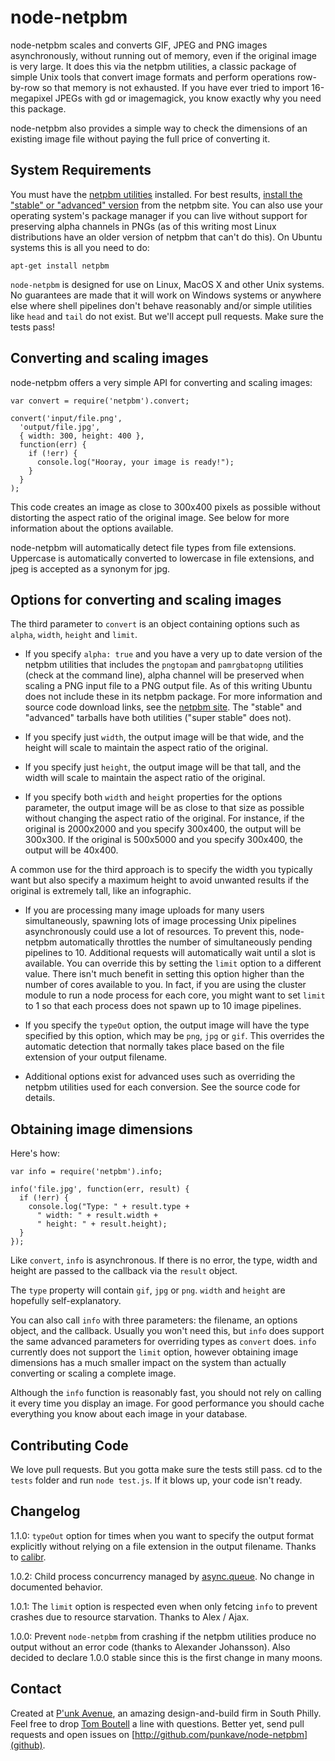 # node-netpbm

node-netpbm scales and converts GIF, JPEG and PNG images asynchronously, without running out of memory, even if the original image is very large. It does this via the netpbm utilities, a classic package of simple Unix tools that convert image formats and perform operations row-by-row so that memory is not exhausted. If you have ever tried to import 16-megapixel JPEGs with gd or imagemagick, you know exactly why you need this package.

node-netpbm also provides a simple way to check the dimensions of an existing image file without paying the full price of converting it.

## System Requirements

You must have the [netpbm utilities](http://netpbm.sourceforge.net) installed. For best results, [install the "stable" or "advanced" version](http://netpbm.sourceforge.net/getting_netpbm.php) from the netpbm site. You can also use your operating system's package manager if you can live without support for preserving alpha channels in PNGs (as of this writing most Linux distributions have an older version of netpbm that can't do this). On Ubuntu systems this is all you need to do:

    apt-get install netpbm

`node-netpbm` is designed for use on Linux, MacOS X and other Unix systems. No guarantees are made that it will work on Windows systems or anywhere else where shell pipelines don't behave reasonably and/or simple utilities like `head` and `tail` do not exist. But we'll accept pull requests. Make sure the tests pass!

## Converting and scaling images

node-netpbm offers a very simple API for converting and scaling images:

    var convert = require('netpbm').convert;

    convert('input/file.png', 
      'output/file.jpg', 
      { width: 300, height: 400 },
      function(err) {
        if (!err) {
          console.log("Hooray, your image is ready!");
        }
      }
    );

This code creates an image as close to 300x400 pixels as possible without distorting the aspect ratio of the original image. See below for more information about the options available.

node-netpbm will automatically detect file types from file extensions. Uppercase is automatically converted to lowercase in file extensions, and jpeg is accepted as a synonym for jpg.

## Options for converting and scaling images

The third parameter to `convert` is an object containing options such as `alpha`, `width`, `height` and `limit`. 

* If you specify `alpha: true` and you have a very up to date version of the netpbm utilities that includes the `pngtopam` and `pamrgbatopng` utilities (check at the command line), alpha channel will be preserved when scaling a PNG input file to a PNG output file. As of this writing Ubuntu does not include these in its netpbm package. For more information and source code download links, see the [netpbm site](http://netpbm.sourceforge.net/getting_netpbm.php). The "stable" and "advanced" tarballs have both utilities ("super stable" does not).

* If you specify just `width`, the output image will be that wide, and the height will scale to maintain the aspect ratio of the original.

* If you specify just `height`, the output image will be that tall, and the width will scale to maintain the aspect ratio of the original.

* If you specify both `width` and `height` properties for the options parameter, the output image will be as close to that size as possible without changing the aspect ratio of the original. For instance, if the original is 2000x2000 and you specify 300x400, the output will be 300x300. If the original is 500x5000 and you specify 300x400, the output will be 40x400. 

A common use for the third approach is to specify the width you typically want but also specify a maximum height to avoid unwanted results if the original is extremely tall, like an infographic.

* If you are processing many image uploads for many users simultaneously, spawning lots of image processing Unix pipelines asynchronously could use a lot of resources. To prevent this, node-netpbm automatically throttles the number of simultaneously pending pipelines to 10. Additional requests will automatically wait until a slot is available. You can override this by setting the `limit` option to a different value. There isn't much benefit in setting this option higher than the number of cores available to you. In fact, if you are using the cluster module to run a node process for each core, you might want to set `limit` to 1 so that each process does not spawn up to 10 image pipelines.

* If you specify the `typeOut` option, the output image will have the type specified by this option, which may be `png`, `jpg` or `gif`. This overrides the automatic detection that normally takes place based on the file extension of your output filename.

* Additional options exist for advanced uses such as overriding the netpbm utilities used for each conversion. See the source code for details.

## Obtaining image dimensions

Here's how:

    var info = require('netpbm').info;

    info('file.jpg', function(err, result) {
      if (!err) {
        console.log("Type: " + result.type + 
          " width: " + result.width + 
          " height: " + result.height);
      }
    });

Like `convert`, `info` is asynchronous. If there is no error, the type, width and height are passed to the callback via the `result` object. 

The `type` property will contain `gif`, `jpg` or `png`. `width` and `height` are hopefully self-explanatory.

You can also call `info` with three parameters: the filename, an options object, and the callback. Usually you won't need this, but `info` does support the same advanced parameters for overriding types as `convert` does. `info` currently does not support the `limit` option, however obtaining image dimensions has a much smaller impact on the system than actually converting or scaling a complete image.

Although the `info` function is reasonably fast, you should not rely on calling it every time you display an image. For good performance you should cache everything you know about each image in your database.

## Contributing Code

We love pull requests. But you gotta make sure the tests still pass. cd to the `tests` folder and run `node test.js`. If it blows up, your code isn't ready.

## Changelog

1.1.0: `typeOut` option for times when you want to specify the output format explicitly without relying on a file extension in the output filename. Thanks to [calibr](https://github.com/calibr).

1.0.2: Child process concurrency managed by [async.queue](https://github.com/caolan/async#queue). No change in documented behavior.

1.0.1: The `limit` option is respected even when only fetcing `info` to prevent crashes due to resource starvation. Thanks to Alex / Ajax.

1.0.0: Prevent `node-netpbm` from crashing if the netpbm utilities produce no output without an error code (thanks to Alexander Johansson). Also decided to declare 1.0.0 stable since this is the first change in many moons.

## Contact

Created at [P'unk Avenue](http://punkave.com), an amazing design-and-build firm in South Philly. Feel free to drop [Tom Boutell](mailto:tom@punkave.com) a line with questions. Better yet, send pull requests and open issues on [http://github.com/punkave/node-netpbm](github).

